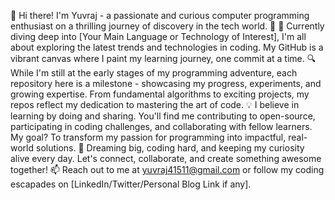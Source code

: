 👋 Hi there! I'm Yuvraj - a passionate and curious computer programming enthusiast on a thrilling journey of discovery in the tech world. 🌟
🚀 Currently diving deep into [Your Main Language or Technology of Interest], I'm all about exploring the latest trends and technologies in coding. My GitHub is a vibrant canvas where I paint my learning journey, one commit at a time.
🔍 While I'm still at the early stages of my programming adventure, each repository here is a milestone - showcasing my progress, experiments, and growing expertise. From fundamental algorithms to exciting projects, my repos reflect my dedication to mastering the art of code.
💡 I believe in learning by doing and sharing. You'll find me contributing to open-source, participating in coding challenges, and collaborating with fellow learners. My goal? To transform my passion for programming into impactful, real-world solutions.
🌱 Dreaming big, coding hard, and keeping my curiosity alive every day. Let's connect, collaborate, and create something awesome together!
📫 Reach out to me at yuvraj41511@gmail.com or follow my coding escapades on [LinkedIn/Twitter/Personal Blog Link if any].
